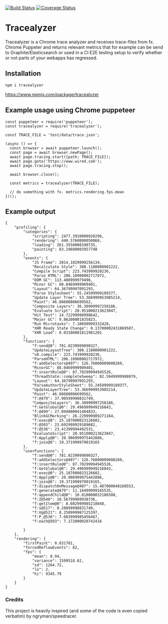 [![Build Status](https://travis-ci.org/madskonradsen/tracealyzer.svg?branch=master)](https://travis-ci.org/madskonradsen/tracealyzer)
[![Coverage Status](https://coveralls.io/repos/github/madskonradsen/tracealyzer/badge.svg?branch=coverage)](https://coveralls.io/github/madskonradsen/tracealyzer?branch=coverage)

# Tracealyzer

Tracealyzer is a Chrome trace analyzer and receives trace-files from fx. Chrome Puppeter and returns relevant metrics that for example can be send to Graphite/Elasticsearch or used in a CI E2E testing setup to verify whether or not parts of your webapps has regressed.

## Installation

`npm i tracealyzer`

https://www.npmjs.com/package/tracealyzer

## Example usage using Chrome puppeteer
```
const puppeteer = require('puppeteer');
const tracealyzer = require('tracealyzer');

const TRACE_FILE = 'test/data/trace.json';

(async () => {
  const browser = await puppeteer.launch();
  const page = await browser.newPage();
  await page.tracing.start({path: TRACE_FILE});
  await page.goto('https://www.wired.com');
  await page.tracing.stop();

  await browser.close();
  
  const metrics = tracealyzer(TRACE_FILE);
  
  // do something with fx. metrics.rendering.fps.mean
})();
```

## Example output
```
{
    "profiling": {
        "categories": {
            "scripting": 2477.3910000920296,
            "rendering": 440.5760000050068,
            "loading": 261.3550000190735,
            "painting": 83.19600003957748
        },
        "events": {
            "JS Frame": 2014.1029999256134,
            "Recalculate Style": 308.1180000901222,
            "Compile Script": 223.743999928236,
            "Parse HTML": 206.10900002717972,
            "DOM GC": 113.408999979496,
            "Minor GC": 88.0469999909401,
            "Layout": 64.36799997091293,
            "Parse Stylesheet": 55.24599999189377,
            "Update Layer Tree": 53.366999953985214,
            "Paint": 46.88600006699562,
            "Composite Layers": 36.30999997258186,
            "Evaluate Script": 20.951000213623047,
            "Hit Test": 14.72299998998642,
            "Major GC": 9.86200001835823,
            "Run Microtasks": 7.10699999332428,
            "XHR Ready State Change": 0.13700002431869507,
            "XHR Load": 0.03100001811981201
        },
        "functions": {
            "f:send@0": 781.0239999890327,
            "UpdateLayoutTree": 308.1180000901222,
            "v8.compile": 223.743999928236,
            "ParseHTML": 206.10900002717972,
            "f:addSelectors@497": 126.76800009608269,
            "MinorGC": 88.0469999909401,
            "f:insertRule@0": 87.70299994945526,
            "ThreadState::completeSweep": 82.5949999988079,
            "Layout": 64.36799997091293,
            "ParseAuthorStyleSheet": 55.24599999189377,
            "UpdateLayerTree": 53.366999953985214,
            "Paint": 46.88600006699562,
            "f:@479": 37.90599998831749,
            "CompositeLayers": 36.30999997258186,
            "f:GetGlobal@0": 29.496999949216843,
            "f:@499": 27.094000041484833,
            "BlinkGCMarking": 26.229999989271164,
            "f:exec@0": 25.107000023126602,
            "f:@503": 23.692999929189682,
            "f:@536": 23.41399994492531,
            "EvaluateScript": 20.951000213623047,
            "f:Apply@0": 20.906999975442886,
            "f:join@6": 19.371999979019165
        },
        "userFunctions": {
            "f:send@0": 781.0239999890327,
            "f:addSelectors@497": 126.76800009608269,
            "f:insertRule@0": 87.70299994945526,
            "f:GetGlobal@0": 29.496999949216843,
            "f:exec@0": 25.107000023126602,
            "f:Apply@0": 20.906999975442886,
            "f:join@6": 19.371999979019165,
            "f:dispatchOnMessage@487": 15.487000048160553,
            "f:generate@479": 11.16499999165535,
            "f:appendChild@0": 10.810000032186508,
            "f:Z@540": 10.56799989938736,
            "f:getItem@0": 8.602999985218048,
            "f:s@517": 8.28099998831749,
            "f:Ug@521": 8.250999987125397,
            "f:P_@536": 7.683999985456467,
            "f:each@503": 7.172000020742416

        }
    },
    "rendering": {
        "firstPaint": 0.031781,
        "forcedReflowEvents": 82,
        "fps": {
            "mean": 8.94,
            "variance": 1599518.62,
            "sd": 1264.72,
            "lo": 2,
            "hi": 9345.79
        }
    }
}
```

### Credits

This project is heavily inspired (and some of the code is even copied verbatim) by ngryman/speedracer.
